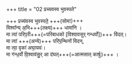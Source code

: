 +++
title = "02 प्रच्यवस्व भुवस्पते"

+++
प्रच्य॑वस्व भुवस्पते॒ +++(सोम!)+++  
विश्वा᳚न्य् अ॒भि+++(लक्ष्य)+++ धामा॑नि  ।  
मा त्वा॑ परिप॒री+++(=परिबाधको [विश्वावसुर् गन्धर्वो])+++ वि॑दत्।  
मा त्वा॑ +++(अन्ये)+++ परिप॒न्थिनो॑ विदन्,  
मा त्वा॒ वृका॑ अघा॒यवः॑।      
मा ग॑न्ध॒र्वो वि॒श्वाव॑सु॒र् आ द॑घत्+++(=आत्मसात् कार्षुः)+++ ।